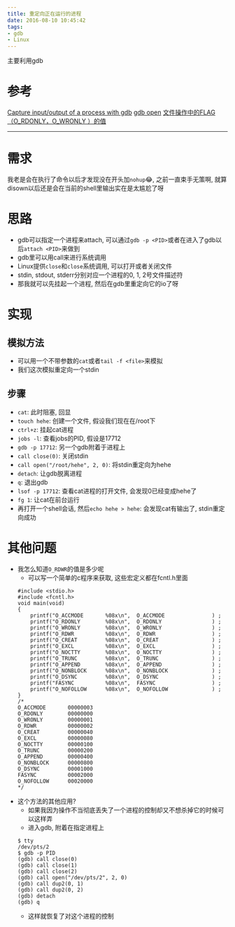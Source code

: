 ```yaml
---
title: 重定向正在运行的进程
date: 2016-08-10 10:45:42
tags:
- gdb
- Linux
---
```


主要利用gdb
<!--more-->

# 参考
[Capture input/output of a process with gdb][1]
[gdb open][2]
[文件操作中的FLAG（O_RDONLY，O_WRONLY ）的值][3]

---

# 需求
我老是会在执行了命令以后才发现没在开头加`nohup`😂, 之前一直束手无策啊, 就算disown以后还是会在当前的shell里输出实在是太尴尬了呀

# 思路
- gdb可以指定一个进程来attach, 可以通过`gdb -p <PID>`或者在进入了gdb以后`attach <PID>`来做到
- gdb里可以用call来进行系统调用
- Linux提供`close`和`close`系统调用, 可以打开或者关闭文件
- stdin, stdout, stderr分别对应一个进程的0, 1, 2号文件描述符
- 那我就可以先挂起一个进程, 然后在gdb里重定向它的io了呀

# 实现
## 模拟方法
- 可以用一个不带参数的`cat`或者`tail -f <file>`来模拟
- 我们这次模拟重定向一个stdin

## 步骤
- `cat`: 此时阻塞, 回显
- `touch hehe`: 创建一个文件, 假设我们现在在/root下
- `ctrl+z`: 挂起cat进程
- `jobs -l`: 查看jobs的PID, 假设是17712
- `gdb -p 17712`: 另一个gdb附着于进程上
- `call close(0)`: 关闭stdin
- `call open("/root/hehe", 2, 0)`: 将stdin重定向为hehe
- `detach`: 让gdb脱离进程
- `q`: 退出gdb
- `lsof -p 17712`: 查看cat进程的打开文件, 会发现0已经变成hehe了
- `fg 1`: 让cat在前台运行
- 再打开一个shell会话, 然后`echo hehe > hehe`: 会发现cat有输出了, stdin重定向成功

# 其他问题
- 我怎么知道`O_RDWR`的值是多少呢
    - 可以写一个简单的c程序来获取, 这些宏定义都在fcntl.h里面
    ```
    #include <stdio.h>
    #include <fcntl.h>
    void main(void)
    {
        printf("O_ACCMODE       %08x\n",  O_ACCMODE               ) ; 
        printf("O_RDONLY        %08x\n",  O_RDONLY                ) ; 
        printf("O_WRONLY        %08x\n",  O_WRONLY                ) ; 
        printf("O_RDWR          %08x\n",  O_RDWR                  ) ; 
        printf("O_CREAT         %08x\n",  O_CREAT                 ) ; 
        printf("O_EXCL          %08x\n",  O_EXCL                  ) ; 
        printf("O_NOCTTY        %08x\n",  O_NOCTTY                ) ; 
        printf("O_TRUNC         %08x\n",  O_TRUNC                 ) ; 
        printf("O_APPEND        %08x\n",  O_APPEND                ) ; 
        printf("O_NONBLOCK      %08x\n",  O_NONBLOCK              ) ; 
        printf("O_DSYNC         %08x\n",  O_DSYNC                 ) ; 
        printf("FASYNC          %08x\n",  FASYNC                  ) ; 
        printf("O_NOFOLLOW      %08x\n",  O_NOFOLLOW              ) ; 
    }
    /*
    O_ACCMODE       00000003
    O_RDONLY        00000000
    O_WRONLY        00000001
    O_RDWR          00000002
    O_CREAT         00000040
    O_EXCL          00000080
    O_NOCTTY        00000100
    O_TRUNC         00000200
    O_APPEND        00000400
    O_NONBLOCK      00000800
    O_DSYNC         00001000
    FASYNC          00002000
    O_NOFOLLOW      00020000
    */
    ```
- 这个方法的其他应用?
    - 如果我因为操作不当彻底丢失了一个进程的控制却又不想杀掉它的时候可以这样弄
    - 进入gdb, 附着在指定进程上
    ```
    $ tty
    /dev/pts/2
    $ gdb -p PID
    (gdb) call close(0)
    (gdb) call close(1)
    (gdb) call close(2)
    (gdb) call open("/dev/pts/2", 2, 0)
    (gdb) call dup2(0, 1)
    (gdb) call dup2(0, 2)
    (gdb) detach
    (gdb) q
    ```
    - 这样就恢复了对这个进程的控制

[1]:http://gcolpart.evolix.net/blog21/capture-inputoutput-of-a-process-with-gdb/
[2]:https://sourceware.org/gdb/onlinedocs/gdb/open.html
[3]:http://www.fx114.net/qa-186-148723.aspx


